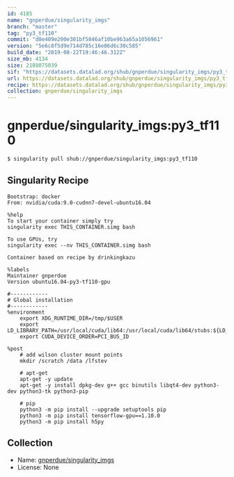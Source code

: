 ```yaml
---
id: 4185
name: "gnperdue/singularity_imgs"
branch: "master"
tag: "py3_tf110"
commit: "d0e409e200e301bf5846af10be963a65a1056961"
version: "5e6c8f5d9e714d785c16e06d6c30c585"
build_date: "2019-08-22T19:46:46.312Z"
size_mb: 4134
size: 2188075039
sif: "https://datasets.datalad.org/shub/gnperdue/singularity_imgs/py3_tf110/2019-08-22-d0e409e2-5e6c8f5d/5e6c8f5d9e714d785c16e06d6c30c585.simg"
url: https://datasets.datalad.org/shub/gnperdue/singularity_imgs/py3_tf110/2019-08-22-d0e409e2-5e6c8f5d/
recipe: https://datasets.datalad.org/shub/gnperdue/singularity_imgs/py3_tf110/2019-08-22-d0e409e2-5e6c8f5d/Singularity
collection: gnperdue/singularity_imgs
---
```


# gnperdue/singularity_imgs:py3_tf110

```bash
$ singularity pull shub://gnperdue/singularity_imgs:py3_tf110
```

## Singularity Recipe

```singularity
Bootstrap: docker
From: nvidia/cuda:9.0-cudnn7-devel-ubuntu16.04

%help
To start your container simply try
singularity exec THIS_CONTAINER.simg bash

To use GPUs, try
singularity exec --nv THIS_CONTAINER.simg bash

Container based on recipe by drinkingkazu

%labels
Maintainer gnperdue
Version ubuntu16.04-py3-tf110-gpu

#------------
# Global installation
#------------
%environment
    export XDG_RUNTIME_DIR=/tmp/$USER
    export LD_LIBRARY_PATH=/usr/local/cuda/lib64:/usr/local/cuda/lib64/stubs:${LD_LIBRARY_PATH}
    export CUDA_DEVICE_ORDER=PCI_BUS_ID

%post
    # add wilson cluster mount points
    mkdir /scratch /data /lfstev

    # apt-get
    apt-get -y update
    apt-get -y install dpkg-dev g++ gcc binutils libqt4-dev python3-dev python3-tk python3-pip

    # pip
    python3 -m pip install --upgrade setuptools pip
    python3 -m pip install tensorflow-gpu==1.10.0
    python3 -m pip install h5py
```

## Collection

 - Name: [gnperdue/singularity_imgs](https://github.com/gnperdue/singularity_imgs)
 - License: None

